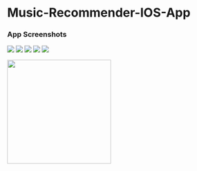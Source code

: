 # Music-Recommender-IOS-App

### App Screenshots
![](Project_Pictures/home.png) ![](Project_Pictures/genreView.png) ![](Project_Pictures/artistView.png)
![](Project_Pictures/albumView.png) ![](Project_Pictures/tableView.png)

<img src="Project_Pictures/home.png" width="240">
